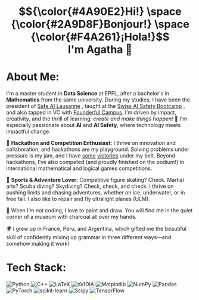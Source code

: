 <h1 align="center">
  $${\color{#4A90E2}Hi!} \space {\color{#2A9D8F}Bonjour!} \space {\color{#F4A261}¡Hola!}$$
  <br>
  I'm <a href="https://www.linkedin.com/in/agathaduzan/" target="_blank" style="text-decoration: none; color: inherit;">Agatha 👋</a>

</h1>

# About Me:
I'm a master student in **Data Science** at EPFL, after a bachelor's in **Mathematics** from the same university. 
During my studies, I have been the president of 
<a href="https://go.epfl.ch/sail" target="_blank" rel="noopener noreferrer">Safe AI Lausanne</a>
, taught at the 
<a href="https://www.aisafetycamp.ch/" target="_blank" rel="noopener noreferrer">Swiss AI Safety Bootcamp</a>
, and also tapped in VC with 
<a href="https://www.campus.founderful.com/" target="_blank" rel="noopener noreferrer">Founderful Campus</a>.
I’m driven by impact, creativity, and the thrill of learning: _create and make things happen!_ 🚀 I'm especially passionate about **AI** and **AI Safety**, where technology meets impactful change.

🚀 **Hackathon and Competition Enthusiast:** I thrive on innovation and collaboration, and hackathons are my playground. Solving problems under pressure is my jam, and I have 
 <a href="https://www.apartresearch.com/project/steering-swiftly-to-safety-with-sparse-autoencoders" target="_blank" rel="noopener noreferrer">some</a>
 <a href="https://www.apartresearch.com/project/discovering-latent-knowledge-in-language-models-without-supervision-extensions-and-testing" target="_blank" rel="noopener noreferrer">victories</a> 
under my belt. Beyond hackathons, I’ve also competed (and proudly finished on the podium!) in international mathematical and logical games competitions.

🥋 **Sports & Adventure Lover:** Competitive figure skating? Check. Martial arts? Scuba diving? Skydiving? Check, check, and check. I thrive on pushing limits and chasing adventures, whether on ice, underwater, or in free fall. I also like to repair and fly ultralight planes (ULM).

🎨 When I’m not coding, I love to paint and draw. You will find me in the quiet corner of a museum with charcoal all over my hands.

🌍 I grew up in France, Peru, and Argentina, which gifted me the beautiful skill of confidently mixing up grammar in three different ways—and somehow making it work!

# Tech Stack:
![Python](https://img.shields.io/badge/python-3670A0?style=for-the-badge&logo=python&logoColor=ffdd54) ![C++](https://img.shields.io/badge/c++-%2300599C.svg?style=for-the-badge&logo=c%2B%2B&logoColor=white) ![LaTeX](https://img.shields.io/badge/latex-%23008080.svg?style=for-the-badge&logo=latex&logoColor=white) ![nVIDIA](https://img.shields.io/badge/cuda-000000.svg?style=for-the-badge&logo=nVIDIA&logoColor=green) ![Matplotlib](https://img.shields.io/badge/Matplotlib-%23ffffff.svg?style=for-the-badge&logo=Matplotlib&logoColor=black) ![NumPy](https://img.shields.io/badge/numpy-%23013243.svg?style=for-the-badge&logo=numpy&logoColor=white) ![Pandas](https://img.shields.io/badge/pandas-%23150458.svg?style=for-the-badge&logo=pandas&logoColor=white) ![PyTorch](https://img.shields.io/badge/PyTorch-%23EE4C2C.svg?style=for-the-badge&logo=PyTorch&logoColor=white) ![scikit-learn](https://img.shields.io/badge/scikit--learn-%23F7931E.svg?style=for-the-badge&logo=scikit-learn&logoColor=white) ![Scipy](https://img.shields.io/badge/SciPy-%230C55A5.svg?style=for-the-badge&logo=scipy&logoColor=%white) ![TensorFlow](https://img.shields.io/badge/TensorFlow-%23FF6F00.svg?style=for-the-badge&logo=TensorFlow&logoColor=white)
